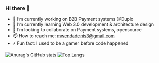 ### Hi there 👋

- 🔭 I’m currently working on B2B Payment systems @Duplo
- 🌱 I’m currently learning Web 3.0 development & architecture design
- 👯 I’m looking to collaborate on Payment systems, opensource
- 📫 How to reach me: mwendadenis3@gmail.com
- ⚡ Fun fact: I used to be a gamer before code happened

![Anurag's GitHub stats](https://github-readme-stats.vercel.app/api?username=jask-vmi&show_icons=true&theme=radical)
[![Top Langs](https://github-readme-stats.vercel.app/api/top-langs/?username=jask-vmi)](https://github.com/anuraghazra/github-readme-stats)
